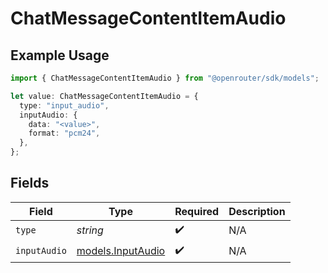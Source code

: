 # ChatMessageContentItemAudio

## Example Usage

```typescript
import { ChatMessageContentItemAudio } from "@openrouter/sdk/models";

let value: ChatMessageContentItemAudio = {
  type: "input_audio",
  inputAudio: {
    data: "<value>",
    format: "pcm24",
  },
};
```

## Fields

| Field                                        | Type                                         | Required                                     | Description                                  |
| -------------------------------------------- | -------------------------------------------- | -------------------------------------------- | -------------------------------------------- |
| `type`                                       | *string*                                     | :heavy_check_mark:                           | N/A                                          |
| `inputAudio`                                 | [models.InputAudio](../models/inputaudio.md) | :heavy_check_mark:                           | N/A                                          |